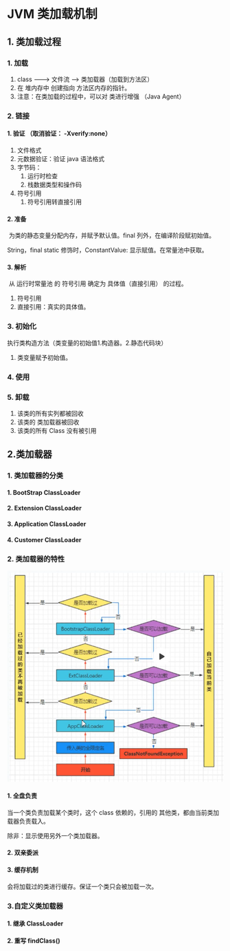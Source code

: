 # JVM 类加载机制

## 1. 类加载过程

### 1. 加载

1. class ---> 文件流  ——>  类加载器（加载到方法区）
2. 在 堆内存中 创建指向 方法区内存的指针。
3. 注意：在类加载的过程中，可以对 类进行增强 （Java Agent）

### 2. 链接

#### 1. 验证 （取消验证： -Xverify:none）

1. 文件格式
2. 元数据验证：验证 java 语法格式
3. 字节码：
   1. 运行时检查
   2. 栈数据类型和操作码
4. 符号引用
   1. 符号引用转直接引用

#### 2. 准备

​	为类的静态变量分配内存，并赋予默认值。final 列外，在编译阶段赋初始值。

String，final static 修饰时，ConstantValue: 显示赋值。在常量池中获取。

#### 3. 解析

​	从 运行时常量池 的 符号引用 确定为 具体值（直接引用） 的过程。

1. 符号引用
2. 直接引用：真实的具体值。

### 3. 初始化

执行类构造方法（类变量的初始值1.构造器。2.静态代码块）

1. 类变量赋予初始值。

### 4. 使用

### 5. 卸载

1. 该类的所有实列都被回收
2. 该类的 类加载器被回收
3. 该类的所有 Class 没有被引用 

## 2.类加载器

### 1. 类加载器的分类

#### 1. BootStrap ClassLoader

#### 2. Extension ClassLoader

#### 3. Application ClassLoader

#### 4. Customer ClassLoader

### 2. 类加载器的特性

![](../../typroImage/jvm_classLoade_parent_asign.png)

#### 1. 全盘负责

当一个类负责加载某个类时，这个 class 依赖的，引用的 其他类，都由当前类加载器负责载入。

除非：显示使用另外一个类加载器。

#### 2. 双亲委派

#### 3. 缓存机制

会将加载过的类进行缓存。保证一个类只会被加载一次。

### 3.自定义类加载器

#### 1. 继承 ClassLoader

#### 2. 重写 findClass()